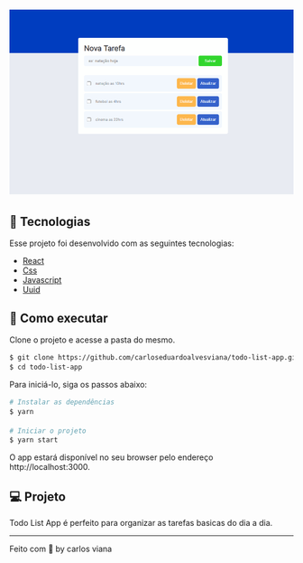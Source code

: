 <h1 align="center">
    <img alt="Todo List App" src="public/cover.png" />
</h1>



## 🧪 Tecnologias

Esse projeto foi desenvolvido com as seguintes tecnologias:

- [React](https://reactjs.org)
- [Css](https://developer.mozilla.org/pt-BR/docs/Web/CSS)
- [Javascript](https://www.javascript.com/)
- [Uuid](https://github.com/uuidjs/uuid)

## 🚀 Como executar

Clone o projeto e acesse a pasta do mesmo.

```bash
$ git clone https://github.com/carloseduardoalvesviana/todo-list-app.git
$ cd todo-list-app
```

Para iniciá-lo, siga os passos abaixo:
```bash
# Instalar as dependências
$ yarn

# Iniciar o projeto
$ yarn start
```
O app estará disponível no seu browser pelo endereço http://localhost:3000.

## 💻 Projeto

Todo List App é perfeito para organizar as tarefas basicas do dia a dia.

---

Feito com 💜 by carlos viana
